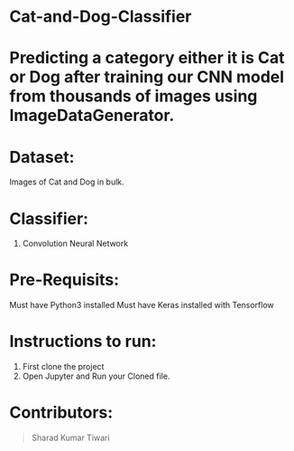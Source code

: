 # Cat-and-Dog-Classifier

# Predicting a category either it is Cat or Dog after training our CNN model from thousands of images using ImageDataGenerator.

# Dataset:
Images of Cat and Dog in bulk.

# Classifier:
1. Convolution Neural Network

# Pre-Requisits:
Must have Python3 installed
Must have Keras installed with Tensorflow

# Instructions to run:
1. First clone the project
2. Open Jupyter and Run your Cloned file.

# Contributors:
> Sharad Kumar Tiwari
